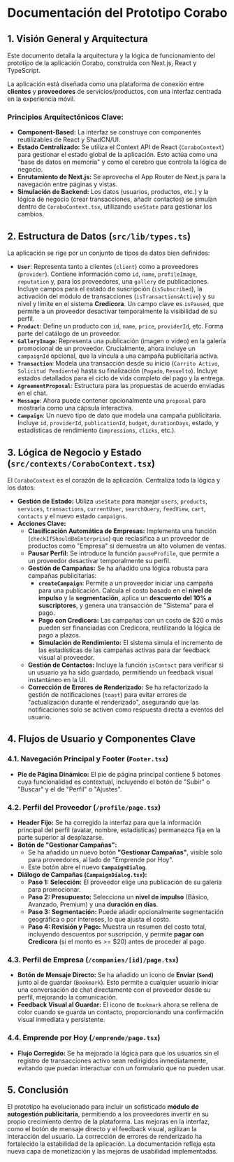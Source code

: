 # Documentación del Prototipo Corabo

## 1. Visión General y Arquitectura

Este documento detalla la arquitectura y la lógica de funcionamiento del prototipo de la aplicación Corabo, construida con Next.js, React y TypeScript.

La aplicación está diseñada como una plataforma de conexión entre **clientes** y **proveedores** de servicios/productos, con una interfaz centrada en la experiencia móvil.

### Principios Arquitectónicos Clave:

-   **Component-Based:** La interfaz se construye con componentes reutilizables de React y ShadCN/UI.
-   **Estado Centralizado:** Se utiliza el Context API de React (`CoraboContext`) para gestionar el estado global de la aplicación. Esto actúa como una "base de datos en memoria" y como el cerebro que controla la lógica de negocio.
-   **Enrutamiento de Next.js:** Se aprovecha el App Router de Next.js para la navegación entre páginas y vistas.
-   **Simulación de Backend:** Los datos (usuarios, productos, etc.) y la lógica de negocio (crear transacciones, añadir contactos) se simulan dentro de `CoraboContext.tsx`, utilizando `useState` para gestionar los cambios.

## 2. Estructura de Datos (`src/lib/types.ts`)

La aplicación se rige por un conjunto de tipos de datos bien definidos:

-   **`User`**: Representa tanto a clientes (`client`) como a proveedores (`provider`). Contiene información como `id`, `name`, `profileImage`, `reputation` y, para los proveedores, una `gallery` de publicaciones. Incluye campos para el estado de suscripción (`isSubscribed`), la activación del módulo de transacciones (`isTransactionsActive`) y su nivel y límite en el sistema **Credicora**. Un campo clave es `isPaused`, que permite a un proveedor desactivar temporalmente la visibilidad de su perfil.
-   **`Product`**: Define un producto con `id`, `name`, `price`, `providerId`, etc. Forma parte del catálogo de un proveedor.
-   **`GalleryImage`**: Representa una publicación (imagen o video) en la galería promocional de un proveedor. Crucialmente, ahora incluye un `campaignId` opcional, que la vincula a una campaña publicitaria activa.
-   **`Transaction`**: Modela una transacción desde su inicio (`Carrito Activo`, `Solicitud Pendiente`) hasta su finalización (`Pagado`, `Resuelto`). Incluye estados detallados para el ciclo de vida completo del pago y la entrega.
-   **`AgreementProposal`**: Estructura para las propuestas de acuerdo enviadas en el chat.
-   **`Message`**: Ahora puede contener opcionalmente una `proposal` para mostrarla como una cápsula interactiva.
-   **`Campaign`**: Un nuevo tipo de dato que modela una campaña publicitaria. Incluye `id`, `providerId`, `publicationId`, `budget`, `durationDays`, estado, y estadísticas de rendimiento (`impressions`, `clicks`, etc.).

## 3. Lógica de Negocio y Estado (`src/contexts/CoraboContext.tsx`)

El `CoraboContext` es el corazón de la aplicación. Centraliza toda la lógica y los datos:

-   **Gestión de Estado:** Utiliza `useState` para manejar `users`, `products`, `services`, `transactions`, `currentUser`, `searchQuery`, `feedView`, `cart`, `contacts` y el nuevo estado `campaigns`.
-   **Acciones Clave:**
    -   **Clasificación Automática de Empresas:** Implementa una función (`checkIfShouldBeEnterprise`) que reclasifica a un proveedor de productos como "Empresa" si demuestra un alto volumen de ventas.
    -   **Pausar Perfil:** Se introduce la función `pauseProfile`, que permite a un proveedor desactivar temporalmente su perfil.
    -   **Gestión de Campañas:** Se ha añadido una lógica robusta para campañas publicitarias:
        -   **`createCampaign`**: Permite a un proveedor iniciar una campaña para una publicación. Calcula el costo basado en el **nivel de impulso** y la **segmentación**, aplica un **descuento del 10% a suscriptores**, y genera una transacción de "Sistema" para el pago.
        -   **Pago con Credicora:** Las campañas con un costo de $20 o más pueden ser financiadas con Credicora, reutilizando la lógica de pago a plazos.
        -   **Simulación de Rendimiento:** El sistema simula el incremento de las estadísticas de las campañas activas para dar feedback visual al proveedor.
    -   **Gestión de Contactos:** Incluye la función `isContact` para verificar si un usuario ya ha sido guardado, permitiendo un feedback visual instantáneo en la UI.
    -   **Corrección de Errores de Renderizado:** Se ha refactorizado la gestión de notificaciones (`toast`) para evitar errores de "actualización durante el renderizado", asegurando que las notificaciones solo se activen como respuesta directa a eventos del usuario.

## 4. Flujos de Usuario y Componentes Clave

### 4.1. Navegación Principal y Footer (`Footer.tsx`)

-   **Pie de Página Dinámico:** El pie de página principal contiene 5 botones cuya funcionalidad es contextual, incluyendo el botón de "Subir" o "Buscar" y el de "Perfil" o "Ajustes".

### 4.2. Perfil del Proveedor (`/profile/page.tsx`)

-   **Header Fijo:** Se ha corregido la interfaz para que la información principal del perfil (avatar, nombre, estadísticas) permanezca fija en la parte superior al desplazarse.
-   **Botón de "Gestionar Campañas":**
    -   Se ha añadido un nuevo botón **"Gestionar Campañas"**, visible solo para proveedores, al lado de "Emprende por Hoy".
    -   Este botón abre el nuevo **`CampaignDialog`**.
-   **Diálogo de Campañas (`CampaignDialog.tsx`):**
    -   **Paso 1: Selección:** El proveedor elige una publicación de su galería para promocionar.
    -   **Paso 2: Presupuesto:** Selecciona un **nivel de impulso** (Básico, Avanzado, Premium) y una **duración en días**.
    -   **Paso 3: Segmentación:** Puede añadir opcionalmente segmentación geográfica o por intereses, lo que ajusta el costo.
    -   **Paso 4: Revisión y Pago:** Muestra un resumen del costo total, incluyendo descuentos por suscripción, y permite **pagar con Credicora** (si el monto es >= $20) antes de proceder al pago.

### 4.3. Perfil de Empresa (`/companies/[id]/page.tsx`)

-   **Botón de Mensaje Directo:** Se ha añadido un icono de **Enviar (`Send`)** junto al de guardar (`Bookmark`). Esto permite a cualquier usuario iniciar una conversación de chat directamente con el proveedor desde su perfil, mejorando la comunicación.
-   **Feedback Visual al Guardar:** El icono de `Bookmark` ahora se rellena de color cuando se guarda un contacto, proporcionando una confirmación visual inmediata y persistente.

### 4.4. Emprende por Hoy (`/emprende/page.tsx`)

-   **Flujo Corregido:** Se ha mejorado la lógica para que los usuarios sin el registro de transacciones activo sean redirigidos inmediatamente, evitando que puedan interactuar con un formulario que no pueden usar.

## 5. Conclusión

El prototipo ha evolucionado para incluir un sofisticado **módulo de autogestión publicitaria**, permitiendo a los proveedores invertir en su propio crecimiento dentro de la plataforma. Las mejoras en la interfaz, como el botón de mensaje directo y el feedback visual, agilizan la interacción del usuario. La corrección de errores de renderizado ha fortalecido la estabilidad de la aplicación. La documentación refleja esta nueva capa de monetización y las mejoras de usabilidad implementadas.

